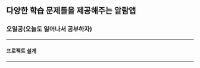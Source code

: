 ## 다양한 학습 문제들을 제공해주는 알람앱

### 오일공(오늘도 일어나서 공부하자)
------------------------------------
#### 프로젝트 설계
------------------------

